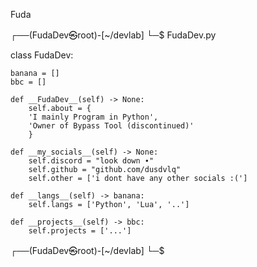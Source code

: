 Fuda



┌──(FudaDev㉿root)-[~/devlab]
└─$ FudaDev.py

class FudaDev:

    banana = []
    bbc = []

    def __FudaDev__(self) -> None:
        self.about = {
        'I mainly Program in Python',
        'Owner of Bypass Tool (discontinued)'
        }

    def __my_socials__(self) -> None:
        self.discord = "look down ∙"
        self.github = "github.com/dusdvlq"
        self.other = ['i dont have any other socials :(']

    def __langs__(self) -> banana:
        self.langs = ['Python', 'Lua', '..']

    def __projects__(self) -> bbc:
        self.projects = ['...']

┌──(FudaDev㉿root)-[~/devlab]
└─$
